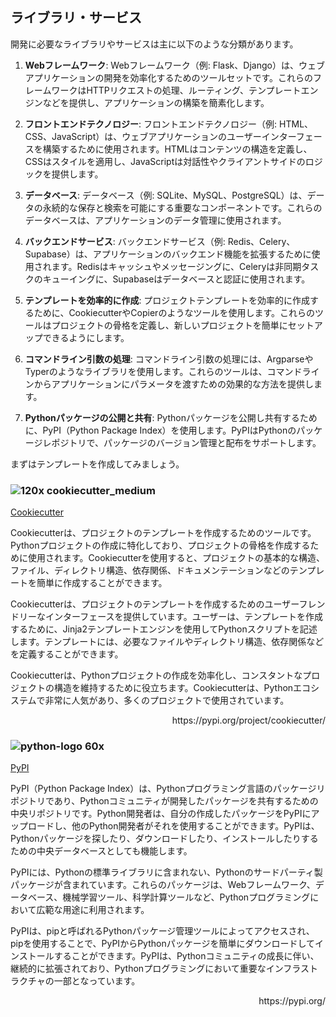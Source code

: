 ## ライブラリ・サービス

開発に必要なライブラリやサービスは主に以下のような分類があります。

1. **Webフレームワーク**: 
Webフレームワーク（例: Flask、Django）は、ウェブアプリケーションの開発を効率化するためのツールセットです。これらのフレームワークはHTTPリクエストの処理、ルーティング、テンプレートエンジンなどを提供し、アプリケーションの構築を簡素化します。

1. **フロントエンドテクノロジー**: 
フロントエンドテクノロジー（例: HTML、CSS、JavaScript）は、ウェブアプリケーションのユーザーインターフェースを構築するために使用されます。HTMLはコンテンツの構造を定義し、CSSはスタイルを適用し、JavaScriptは対話性やクライアントサイドのロジックを提供します。

1. **データベース**: 
データベース（例: SQLite、MySQL、PostgreSQL）は、データの永続的な保存と検索を可能にする重要なコンポーネントです。これらのデータベースは、アプリケーションのデータ管理に使用されます。

1. **バックエンドサービス**: 
バックエンドサービス（例: Redis、Celery、Supabase）は、アプリケーションのバックエンド機能を拡張するために使用されます。Redisはキャッシュやメッセージングに、Celeryは非同期タスクのキューイングに、Supabaseはデータベースと認証に使用されます。

1. **テンプレートを効率的に作成**: 
プロジェクトテンプレートを効率的に作成するために、CookiecutterやCopierのようなツールを使用します。これらのツールはプロジェクトの骨格を定義し、新しいプロジェクトを簡単にセットアップできるようにします。

1. **コマンドライン引数の処理**: 
コマンドライン引数の処理には、ArgparseやTyperのようなライブラリを使用します。これらのツールは、コマンドラインからアプリケーションにパラメータを渡すための効果的な方法を提供します。

1. **Pythonパッケージの公開と共有**: 
Pythonパッケージを公開し共有するために、PyPI（Python Package Index）を使用します。PyPIはPythonのパッケージレポジトリで、パッケージのバージョン管理と配布をサポートします。


まずはテンプレートを作成してみましょう。

### ![120x cookiecutter_medium](https://user-images.githubusercontent.com/111455900/269959006-5d3933ad-d822-4d55-a0f7-d4c2b412d5d1.png)

[Cookiecutter](https://pypi.org/project/cookiecutter/)

Cookiecutterは、プロジェクトのテンプレートを作成するためのツールです。Pythonプロジェクトの作成に特化しており、プロジェクトの骨格を作成するために使用されます。Cookiecutterを使用すると、プロジェクトの基本的な構造、ファイル、ディレクトリ構造、依存関係、ドキュメンテーションなどのテンプレートを簡単に作成することができます。

Cookiecutterは、プロジェクトのテンプレートを作成するためのユーザーフレンドリーなインターフェースを提供しています。ユーザーは、テンプレートを作成するために、Jinja2テンプレートエンジンを使用してPythonスクリプトを記述します。テンプレートには、必要なファイルやディレクトリ構造、依存関係などを定義することができます。

Cookiecutterは、Pythonプロジェクトの作成を効率化し、コンスタントなプロジェクトの構造を維持するために役立ちます。Cookiecutterは、Pythonエコシステムで非常に人気があり、多くのプロジェクトで使用されています。

<p align="right">https://pypi.org/project/cookiecutter/</p>


### ![python-logo 60x](https://user-images.githubusercontent.com/111455900/269951301-b7ae0d9b-8ea7-4e67-9661-faccb486949f.png)
[PyPI](https://pypi.org/)

PyPI（Python Package Index）は、Pythonプログラミング言語のパッケージリポジトリであり、Pythonコミュニティが開発したパッケージを共有するための中央リポジトリです。Python開発者は、自分の作成したパッケージをPyPIにアップロードし、他のPython開発者がそれを使用することができます。PyPIは、Pythonパッケージを探したり、ダウンロードしたり、インストールしたりするための中央データベースとしても機能します。

PyPIには、Pythonの標準ライブラリに含まれない、Pythonのサードパーティ製パッケージが含まれています。これらのパッケージは、Webフレームワーク、データベース、機械学習ツール、科学計算ツールなど、Pythonプログラミングにおいて広範な用途に利用されます。

PyPIは、pipと呼ばれるPythonパッケージ管理ツールによってアクセスされ、pipを使用することで、PyPIからPythonパッケージを簡単にダウンロードしてインストールすることができます。PyPIは、Pythonコミュニティの成長に伴い、継続的に拡張されており、Pythonプログラミングにおいて重要なインフラストラクチャの一部となっています。

<p align="right">https://pypi.org/</p>

